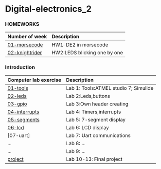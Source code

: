 # Digital-electronics_2

### HOMEWORKS
| **Number of week** | **Description** |
| :-- | :-- |
| [01-morsecode](Homeworks/morsecode)| HW1: DE2 in morsecode |
| [02-knightrider](Homeworks/Knightrider)| HW2:LEDS blicking one by one|
### Introduction
| **Computer lab exercise** | **Description** |
| :-- | :-- |
| [01-tools](Labs/01-Tools) | Lab 1: Tools:ATMEL studio 7; Simulide|
| [02-leds](Labs/02-Leds)| Lab 2:Leds,buttons |
| [03-gpio](Labs/03-gpio)| Lab 3:Own header creating |
| [04-interrupts](Labs/04-interrupts) | Lab 4: Timers,interrupts |
| [05-segments](Labs/05-segments) | Lab 5: 7-segment display |
|[06-lcd](Labs/06-lcd)| Lab 6: LCD display |
|[07-uart] | Lab 7: Uart communications |
| ... | Lab 8: ... |
| ... | Lab 9: ... |
| [project](Labs/project) | Lab 10-13: Final project |


